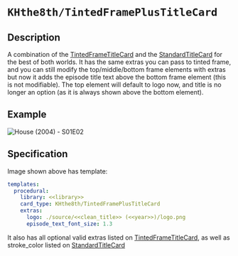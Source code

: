 # `KHthe8th/TintedFramePlusTitleCard`
## Description
A combination of the [TintedFrameTitleCard](https://github.com/CollinHeist/TitleCardMaker/wiki/TintedFrameTitleCard) and the [StandardTitleCard](https://github.com/CollinHeist/TitleCardMaker/wiki/StandardTitleCard) for the best of both worlds. It has the same extras you can pass to tinted frame, and you can still modify the top/middle/bottom frame elements with extras but now it adds the episode title text above the bottom frame element (this is not modifiable). The top element will default to logo now, and title is no longer an option (as it is always shown above the bottom element).

## Example
![House (2004) - S01E02](https://github.com/khthe8th/TitleCardMaker-CardTypes/assets/5308389/d089a1b1-7458-4eaf-ad8d-59c7f332a7c1)

## Specification
Image shown above has template:

```yaml
templates:
  procedural:
    library: <<library>>
    card_type: KHthe8th/TintedFramePlusTitleCard
    extras:
      logo: ./source/<<clean_title>> (<<year>>)/logo.png
      episode_text_font_size: 1.3
```
It also has all optional valid extras listed on [TintedFrameTitleCard](https://github.com/CollinHeist/TitleCardMaker/wiki/TintedFrameTitleCard#valid-extras), as well as stroke_color listed on [StandardTitleCard](https://github.com/CollinHeist/TitleCardMaker/wiki/StandardTitleCard#custom-stroke-color)
